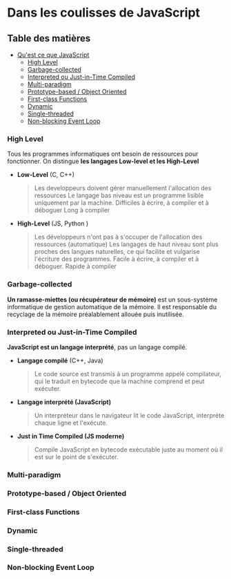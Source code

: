# Dans les coulisses de JavaScript

## Table des matières

- [Qu'est ce que JavaScript]()
  - [High Level]()
  - [Garbage-collected]()
  - [Interpreted ou Just-in-Time Compiled]()
  - [Multi-paradigm]()
  - [Prototype-based / Object Oriented]()
  - [First-class Functions]()
  - [Dynamic]()
  - [Single-threaded]()
  - [Non-blocking Event Loop]()

### High Level

Tous les programmes informatiques ont besoin de ressources pour fonctionner.
On distingue **les langages Low-level et les High-Level**

- **Low-Level** (C, C++)

  > Les developpeurs doivent gérer manuellement l'allocation des ressources
  > Le langage bas niveau est un programme lisible uniquement par la machine.
  > Difficiles à écrire, à compiler et à déboguer
  > Long à compiler

- **High-Level** (JS, Python )

  > Les développeurs n'ont pas à s'occuper de l'allocation des ressources (automatique)
  > Les langages de haut niveau sont plus proches des langues naturelles, ce qui facilite et vulgarise l'écriture des programmes.
  > Facile à écrire, à compiler et à déboguer.
  > Rapide à compiler

### Garbage-collected

**Un ramasse-miettes (ou récupérateur de mémoire)** est un sous-système informatique de gestion automatique de la mémoire. Il est responsable du recyclage de la mémoire préalablement allouée puis inutilisée.

### Interpreted ou Just-in-Time Compiled

**JavaScript est un langage interprété**, pas un langage compilé.

- **Langage compilé** (C++, Java)

  > Le code source est transmis à un programme appelé compilateur, qui le traduit en bytecode que la machine comprend et peut exécuter.

- **Langage interprété (JavaScript)**

  > Un interpréteur dans le navigateur lit le code JavaScript, interprète chaque ligne et l'exécute.

- **Just in Time Compiled (JS moderne)**
  > Compile JavaScript en bytecode exécutable juste au moment où il est sur le point de s'exécuter.

### Multi-paradigm

### Prototype-based / Object Oriented

### First-class Functions

### Dynamic

### Single-threaded

### Non-blocking Event Loop
